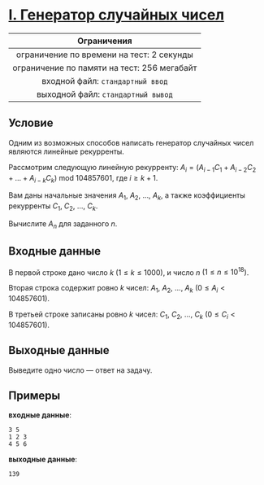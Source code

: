 # [I. Генератор случайных чисел](I.cpp)

| Ограничения                                 |
|:-------------------------------------------:|
| ограничение по времени на тест: 2 секунды   |
| ограничение по памяти на тест: 256 мегабайт |
| входной файл: `стандартный ввод`            |
| выходной файл: `стандартный вывод`          |

## Условие

Одним из возможных способов написать генератор случайных чисел являются линейные рекурренты.

Рассмотрим следующую линейную рекурренту: $A_i = (A_{i - 1}C_1 + A_{i - 2}C_2 + \ldots + A_{i - k}C_{k})~\mathrm{mod}~104857601$, где $i \geqslant k + 1$.

Вам даны начальные значения $A_1, ~ A_2, ~ \ldots, ~ A_k$, а также коэффициенты рекурренты $C_1, ~ C_2, ~ \ldots, ~ C_k$.

Вычислите $A_n$ для заданного $n$.

## Входные данные

В первой строке дано число $k$ $(1 \leqslant k \leqslant 1000)$, и число $n$ $(1 \leqslant n \leqslant 10^{18})$.

Вторая строка содержит ровно $k$ чисел: $A_1, ~ A_2, ~ \ldots, ~ A_k$ $(0 \leqslant A_i < 104857601)$.

В третьей строке записаны ровно $k$ чисел: $C_1, ~ C_2, ~ \ldots, ~ C_k$ $(0 \leqslant C_i < 104857601)$.

## Выходные данные

Выведите одно число — ответ на задачу.

## Примеры

**входные данные**:

```text
3 5
1 2 3
4 5 6
```

**выходные данные**:

```text
139
```
